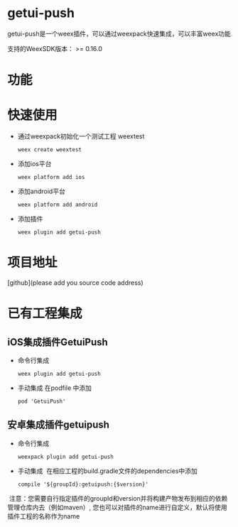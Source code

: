 # getui-push
getui-push是一个weex插件，可以通过weexpack快速集成，可以丰富weex功能

支持的WeexSDK版本： >= 0.16.0

# 功能

# 快速使用
- 通过weexpack初始化一个测试工程 weextest
   ```
   weex create weextest
   ```
- 添加ios平台
  ```
  weex platform add ios
  ```
- 添加android平台
  ```
  weex platform add android
  ```
- 添加插件
  ```
  weex plugin add getui-push
  ```
# 项目地址
[github](please add you source code address)

# 已有工程集成
## iOS集成插件GetuiPush
- 命令行集成
  ```
  weex plugin add getui-push
  ```
- 手动集成
  在podfile 中添加
  ```
  pod 'GetuiPush'
  ```

## 安卓集成插件getuipush
- 命令行集成
  ```
  weexpack plugin add getui-push
  ```
- 手动集成
  在相应工程的build.gradle文件的dependencies中添加
  ```
  compile '${groupId}:getuipush:{$version}'
  ``` 
  注意：您需要自行指定插件的groupId和version并将构建产物发布到相应的依赖管理仓库内去（例如maven）, 您也可以对插件的name进行自定义，默认将使用插件工程的名称作为name

